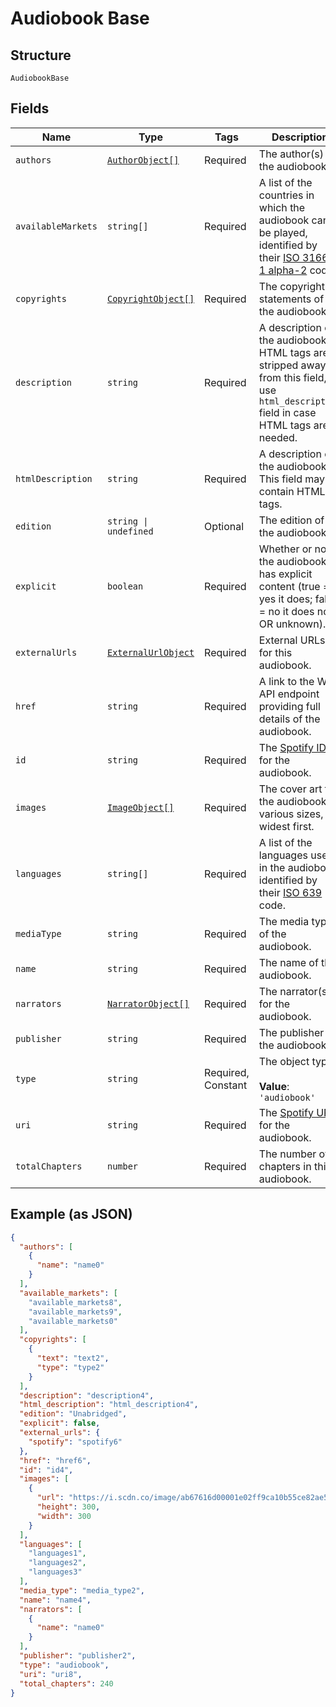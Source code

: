 
# Audiobook Base

## Structure

`AudiobookBase`

## Fields

| Name | Type | Tags | Description |
|  --- | --- | --- | --- |
| `authors` | [`AuthorObject[]`](../../doc/models/author-object.md) | Required | The author(s) for the audiobook. |
| `availableMarkets` | `string[]` | Required | A list of the countries in which the audiobook can be played, identified by their [ISO 3166-1 alpha-2](http://en.wikipedia.org/wiki/ISO_3166-1_alpha-2) code. |
| `copyrights` | [`CopyrightObject[]`](../../doc/models/copyright-object.md) | Required | The copyright statements of the audiobook. |
| `description` | `string` | Required | A description of the audiobook. HTML tags are stripped away from this field, use `html_description` field in case HTML tags are needed. |
| `htmlDescription` | `string` | Required | A description of the audiobook. This field may contain HTML tags. |
| `edition` | `string \| undefined` | Optional | The edition of the audiobook. |
| `explicit` | `boolean` | Required | Whether or not the audiobook has explicit content (true = yes it does; false = no it does not OR unknown). |
| `externalUrls` | [`ExternalUrlObject`](../../doc/models/external-url-object.md) | Required | External URLs for this audiobook. |
| `href` | `string` | Required | A link to the Web API endpoint providing full details of the audiobook. |
| `id` | `string` | Required | The [Spotify ID](/documentation/web-api/concepts/spotify-uris-ids) for the audiobook. |
| `images` | [`ImageObject[]`](../../doc/models/image-object.md) | Required | The cover art for the audiobook in various sizes, widest first. |
| `languages` | `string[]` | Required | A list of the languages used in the audiobook, identified by their [ISO 639](https://en.wikipedia.org/wiki/ISO_639) code. |
| `mediaType` | `string` | Required | The media type of the audiobook. |
| `name` | `string` | Required | The name of the audiobook. |
| `narrators` | [`NarratorObject[]`](../../doc/models/narrator-object.md) | Required | The narrator(s) for the audiobook. |
| `publisher` | `string` | Required | The publisher of the audiobook. |
| `type` | `string` | Required, Constant | The object type.<br><br>**Value**: `'audiobook'` |
| `uri` | `string` | Required | The [Spotify URI](/documentation/web-api/concepts/spotify-uris-ids) for the audiobook. |
| `totalChapters` | `number` | Required | The number of chapters in this audiobook. |

## Example (as JSON)

```json
{
  "authors": [
    {
      "name": "name0"
    }
  ],
  "available_markets": [
    "available_markets8",
    "available_markets9",
    "available_markets0"
  ],
  "copyrights": [
    {
      "text": "text2",
      "type": "type2"
    }
  ],
  "description": "description4",
  "html_description": "html_description4",
  "edition": "Unabridged",
  "explicit": false,
  "external_urls": {
    "spotify": "spotify6"
  },
  "href": "href6",
  "id": "id4",
  "images": [
    {
      "url": "https://i.scdn.co/image/ab67616d00001e02ff9ca10b55ce82ae553c8228\n",
      "height": 300,
      "width": 300
    }
  ],
  "languages": [
    "languages1",
    "languages2",
    "languages3"
  ],
  "media_type": "media_type2",
  "name": "name4",
  "narrators": [
    {
      "name": "name0"
    }
  ],
  "publisher": "publisher2",
  "type": "audiobook",
  "uri": "uri8",
  "total_chapters": 240
}
```

